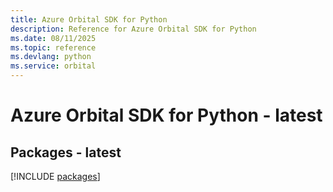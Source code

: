 ```yaml
---
title: Azure Orbital SDK for Python
description: Reference for Azure Orbital SDK for Python
ms.date: 08/11/2025
ms.topic: reference
ms.devlang: python
ms.service: orbital
---
```

# Azure Orbital SDK for Python - latest
## Packages - latest
[!INCLUDE [packages](orbital-index.md)]